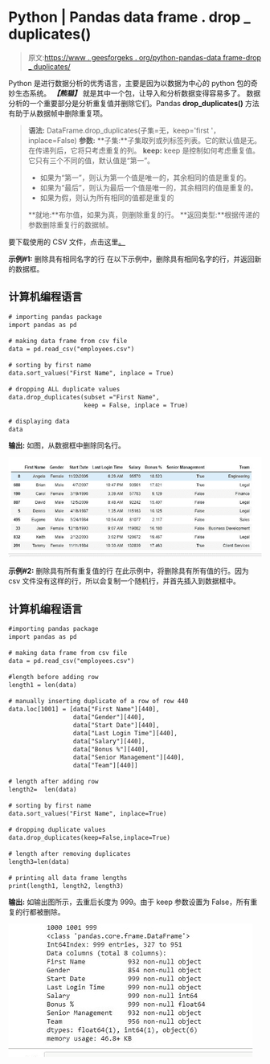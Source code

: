 # Python | Pandas data frame . drop _ duplicates()

> 原文:[https://www . geesforgeks . org/python-pandas-data frame-drop _ duplicates/](https://www.geeksforgeeks.org/python-pandas-dataframe-drop_duplicates/)

Python 是进行数据分析的优秀语言，主要是因为以数据为中心的 python 包的奇妙生态系统。 ***【熊猫】*** 就是其中一个包，让导入和分析数据变得容易多了。
数据分析的一个重要部分是分析重复值并删除它们。Pandas **drop_duplicates()** 方法有助于从数据帧中删除重复项。

> **语法:** DataFrame.drop_duplicates(子集=无，keep='first '，inplace=False)
> **参数:**
> **子集:**子集取列或列标签列表。它的默认值是无。在传递列后，它将只考虑重复的列。
> **keep:** keep 是控制如何考虑重复值。它只有三个不同的值，默认值是“第一”。
> 
> *   如果为“第一”，则认为第一个值是唯一的，其余相同的值是重复的。
> *   如果为“最后”，则认为最后一个值是唯一的，其余相同的值是重复的。
> *   如果为假，则认为所有相同的值都是重复的
> 
> **就地:**布尔值，如果为真，则删除重复的行。
> **返回类型:**根据传递的参数删除重复行的数据帧。

要下载使用的 CSV 文件，点击这里[。](https://media.geeksforgeeks.org/wp-content/uploads/employees.csv)

**示例#1:** 删除具有相同名字的行
在以下示例中，删除具有相同名字的行，并返回新的数据框。

## 计算机编程语言

```
# importing pandas package
import pandas as pd

# making data frame from csv file
data = pd.read_csv("employees.csv")

# sorting by first name
data.sort_values("First Name", inplace = True)

# dropping ALL duplicate values
data.drop_duplicates(subset ="First Name",
                     keep = False, inplace = True)

# displaying data
data
```

**输出:**
如图，从数据框中删除同名行。

![](img/873f1b0a92fb6df87a6d718019972a9a.png)

**示例#2:** 删除具有所有重复值的行
在此示例中，将删除具有所有值的行。因为 csv 文件没有这样的行，所以会复制一个随机行，并首先插入到数据框中。

## 计算机编程语言

```
#importing pandas package
import pandas as pd

# making data frame from csv file
data = pd.read_csv("employees.csv")

#length before adding row
length1 = len(data)

# manually inserting duplicate of a row of row 440
data.loc[1001] = [data["First Name"][440],
                  data["Gender"][440],
                  data["Start Date"][440],
                  data["Last Login Time"][440],
                  data["Salary"][440],
                  data["Bonus %"][440],
                  data["Senior Management"][440],
                  data["Team"][440]]

# length after adding row
length2=  len(data)

# sorting by first name
data.sort_values("First Name", inplace=True)

# dropping duplicate values
data.drop_duplicates(keep=False,inplace=True)

# length after removing duplicates
length3=len(data)

# printing all data frame lengths
print(length1, length2, length3)
```

**输出:**
如输出图所示，去重后长度为 999。由于 keep 参数设置为 False，所有重复的行都被删除。

![](img/cc38a3080d2f3c84f072471e354dec8b.png)